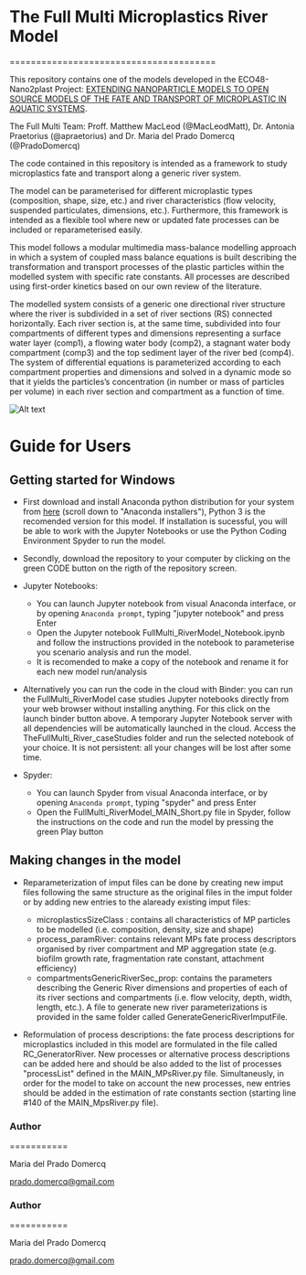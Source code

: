 # The Full Multi Microplastics River Model
=======================================

This repository contains one of the models developed in the ECO48-Nano2plast Project: [EXTENDING NANOPARTICLE MODELS TO OPEN SOURCE MODELS OF THE FATE AND TRANSPORT OF MICROPLASTIC IN AQUATIC SYSTEMS](https://bit.ly/35WxEPF).

The Full Multi Team: Proff. Matthew MacLeod (@MacLeodMatt), Dr. Antonia Praetorius (@apraetorius) and Dr. Maria del Prado Domercq (@PradoDomercq)

The code contained in this repository is intended as a framework to study microplastics fate and transport along a generic river system.

The model can be parameterised for different microplastic types (composition, shape, size, etc.) and river characteristics (flow velocity, suspended particulates, dimensions, etc.). Furthermore, this framework is intended as a flexible tool where new or updated fate processes can be included or reparameterised easily. 

This model follows a modular multimedia mass-balance modelling approach in which a system of coupled mass balance equations is built describing the transformation and transport processes of the plastic particles within the modelled system with specific rate constants. All processes are described using first-order kinetics based on our own review of the literature.

The modelled system consists of a generic one directional river structure where the river is subdivided in a set of river sections (RS) connected horizontally. Each river section is, at the same time, subdivided into four compartments of different types and dimensions representing a surface water layer (comp1), a flowing water body (comp2), a stagnant water body compartment (comp3) and the top sediment layer of the river bed (comp4). The system of differential equations is parameterized according to each compartment properties and dimensions and solved in a dynamic mode so that it yields the particles’s concentration (in number or mass of particles per volume) in each river section and compartment as a function of time.


![Alt text](https://github.com/PradoDomercq/Nano2Plast_RiverModel/blob/main/FigureGenericRiver.png "Generic River")


# Guide for Users

## Getting started for Windows

- First download and install Anaconda python distribution for your system from [here](https://www.anaconda.com/products/individual#windows) (scroll down to "Anaconda installers"), Python 3 is the recomended version for this model. If installation is sucessful, you will be able to work with the Jupyter Notebooks or use the Python Coding Environment Spyder to run the model. 
- Secondly, download the repository to your computer by clicking on the green CODE button on the rigth of the repository screen.

- Jupyter Notebooks: 
  - You can launch Jupyter notebook from visual Anaconda interface, or by opening `Anaconda prompt`, typing "jupyter notebook" and press Enter
  - Open the Jupyter notebook FullMulti_RiverModel_Notebook.ipynb and follow the instructions provided in the notebook to parameterise you scenario analysis and run the model.
  - It is recomended to make a copy of the notebook and rename it for each new model run/analysis
 
- Alternatively you can run the code in the cloud with Binder: you can run the FullMulti_RiverModel case studies Jupyter notebooks directly from your web browser without installing anything. For this click on the launch binder button above. A temporary Jupyter Notebook server with all dependencies will be automatically launched in the cloud. Access the TheFullMulti_River_caseStudies folder and run the selected notebook of your choice. It is not persistent: all your changes will be lost after some time.
  
- Spyder:
  - You can launch Spyder from visual Anaconda interface, or by opening `Anaconda prompt`, typing "spyder" and press Enter
  - Open the FullMulti_RiverModel_MAIN_Short.py file in Spyder, follow the instructions on the code and run the model by pressing the green Play button

## Making changes in the model
- Reparameterization of imput files can be done by creating new imput files following the same structure as the original files in the imput folder or by adding new entries to the alaready existing imput files:

  - microplasticsSizeClass : contains all characteristics of MP particles to be modelled (i.e. composition, density, size and shape)
  - process_paramRiver: contains relevant MPs fate process descriptors organised by river compartment and MP aggregation state (e.g. biofilm growth rate, fragmentation rate constant, attachment efficiency)
  - compartmentsGenericRiverSec_prop: contains the parameters describing the Generic River dimensions and properties of each of its river sections and compartments (i.e. flow velocity, depth, width, length, etc.). A file to generate new river parameterizations is provided in the same folder called GenerateGenericRiverImputFile.
  
- Reformulation of process descriptions: the fate process descriptions for microplastics included in this model are formulated in the file called RC_GeneratorRiver. New processes or alternative process descriptions can be added here and should be also added to the list of processes "processList" defined in the MAIN_MPsRiver.py file. Simultaneusly, in order for the model to take on account the new processes, new entries should be added in the estimation of rate constants section (starting line #140 of the MAIN_MpsRiver.py file).

### Author
===========

Maria del Prado Domercq

prado.domercq@gmail.com


### Author
===========

Maria del Prado Domercq

prado.domercq@gmail.com
